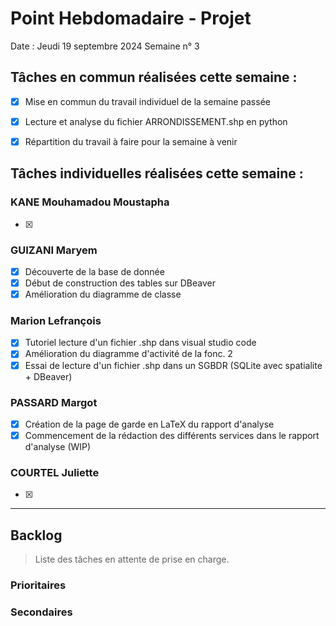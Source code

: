 # Point Hebdomadaire - Projet

Date : Jeudi 19 septembre 2024
Semaine n° 3

## Tâches en commun réalisées cette semaine :

- [x] Mise en commun du travail individuel de la semaine passée
- [x] Lecture et analyse du fichier ARRONDISSEMENT.shp en python
- [x] Répartition du travail à faire pour la semaine à venir


## Tâches individuelles réalisées cette semaine :

### KANE Mouhamadou Moustapha
- [x]

### GUIZANI Maryem
- [x] Découverte de la base de donnée
- [x] Début de construction des tables sur DBeaver
- [x] Amélioration du diagramme de classe

### Marion Lefrançois
- [x] Tutoriel lecture d'un fichier .shp dans visual studio code
- [x] Amélioration du diagramme d'activité de la fonc. 2
- [x] Essai de lecture d'un fichier .shp dans un SGBDR (SQLite avec spatialite + DBeaver)

### PASSARD Margot
- [x] Création de la page de garde en LaTeX du rapport d'analyse
- [x] Commencement de la rédaction des différents services dans le rapport d'analyse (WIP)

### COURTEL Juliette
- [X]


---

## Backlog

> Liste des tâches en attente de prise en charge.

### Prioritaires

### Secondaires
